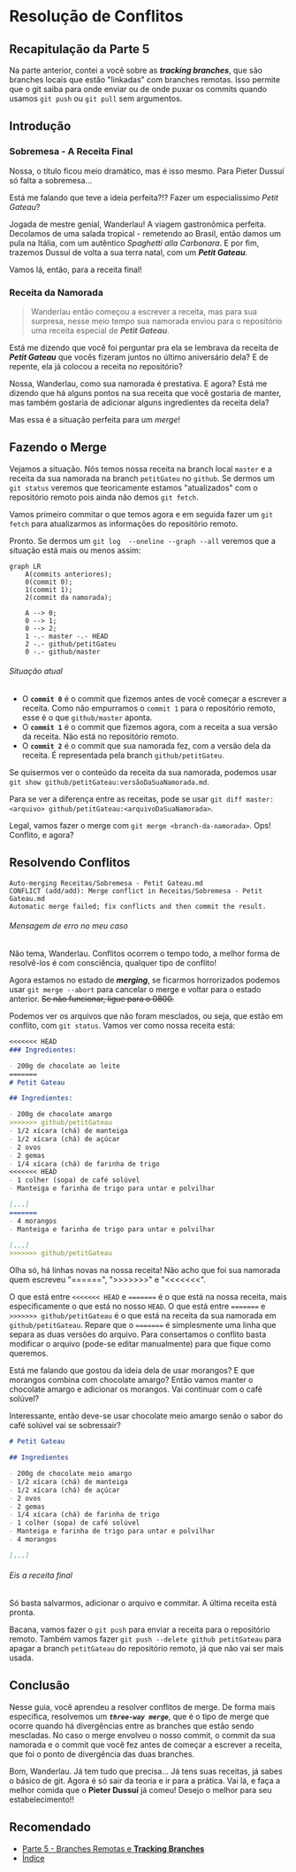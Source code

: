 # Resolução de Conflitos

## Recapitulação da Parte 5

Na parte anterior, contei a você sobre as ***tracking branches***, que são branches locais que estão "linkadas" com branches remotas. Isso permite que o git saiba para onde enviar ou de onde puxar os commits quando usamos `git push` ou `git pull` sem argumentos.

## Introdução

### Sobremesa - A Receita Final

Nossa, o título ficou meio dramático, mas é isso mesmo. Para Pieter Dussuí só falta a sobremesa...

Está me falando que teve a ideia perfeita?!? Fazer um especialíssimo *Petit Gateau*?

Jogada de mestre genial, Wanderlau! A viagem gastronômica perfeita. Decolamos de uma salada tropical  - remetendo ao Brasil, então damos um pula na Itália, com um autêntico *Spaghetti alla Carbonara*. E por fim, trazemos Dussuí de volta a sua terra natal, com um ***Petit Gateau***.

Vamos lá, então, para a receita final!

### Receita da Namorada

>  Wanderlau então começou a escrever a receita, mas para sua surpresa, nesse meio tempo sua namorada enviou para o repositório uma receita especial de ***Petit Gateau***.

Está me dizendo que você foi perguntar pra ela se lembrava da receita de ***Petit Gateau*** que vocês fizeram juntos no último aniversário dela? E de repente, ela já colocou a receita no repositório?

Nossa, Wanderlau, como sua namorada é prestativa. E agora? Está me dizendo que há alguns pontos na sua receita que você gostaria de manter, mas também gostaria de adicionar alguns ingredientes da receita dela?

Mas essa é a situação perfeita para um *merge*!

## Fazendo o Merge

Vejamos a situação. Nós temos nossa receita na branch local `master` e a receita da sua namorada na branch `petitGateu` no `github`. Se dermos um `git status` veremos que teoricamente estamos "atualizados" com o repositório remoto pois ainda não demos `git fetch`.

Vamos primeiro commitar o que temos agora e em seguida fazer um `git fetch` para atualizarmos as informações do repositório remoto.

Pronto. Se dermos um `git log  --oneline --graph --all` veremos que a situação está mais ou menos assim:

```mermaid
graph LR
    A(commits anteriores);
    0(commit 0);
    1(commit 1);
    2(commit da namorada);

    A --> 0;
    0 --> 1;
    0 --> 2;
    1 -.- master -.- HEAD
    2 -.- github/petitGateu
    0 -.- github/master
```

###### Situação atual

- O **`commit 0`** é o commit que fizemos antes de você começar a escrever a receita. Como não empurramos o `commit 1` para o repositório remoto, esse é o que `github/master` aponta.
- O **`commit 1`** é o commit que fizemos agora, com a receita a sua versão da receita. Não está no repositório remoto.
- O **`commit 2`** é o commit que sua namorada fez, com a versão dela da receita. É representada pela branch `github/petitGateu`.

Se quisermos ver o conteúdo da receita da sua namorada, podemos usar `git show github/petitGateau:versãoDaSuaNamorada.md`.

Para se ver a diferença entre as receitas, pode se usar `git diff master:<arquivo> github/petitGateau:<arquivoDaSuaNamorada>`.

Legal, vamos fazer o merge com `git merge <branch-da-namorada>`. Ops! Conflito, e agora?

## Resolvendo Conflitos

```bas
Auto-merging Receitas/Sobremesa - Petit Gateau.md
CONFLICT (add/add): Merge conflict in Receitas/Sobremesa - Petit Gateau.md
Automatic merge failed; fix conflicts and then commit the result.
```
###### Mensagem de erro no meu caso

Não tema, Wanderlau. Conflitos ocorrem o tempo todo, a melhor forma de resolvê-los é com consciência, qualquer tipo de conflito!

Agora estamos no estado de ***merging***, se ficarmos horrorizados podemos usar `git merge --abort` para cancelar o merge e voltar para o estado anterior. ~~Se não funcionar, ligue para o 0800.~~

Podemos ver os arquivos que não foram mesclados, ou seja, que estão em conflito, com `git status`. Vamos ver como nossa receita está:

```markdown
<<<<<<< HEAD
### Ingredientes:

- 200g de chocolate ao leite
=======
# Petit Gateau

## Ingredientes:

- 200g de chocolate amargo
>>>>>>> github/petitGateau
- 1/2 xícara (chá) de manteiga
- 1/2 xícara (chá) de açúcar
- 2 ovos
- 2 gemas
- 1/4 xícara (chá) de farinha de trigo
<<<<<<< HEAD
- 1 colher (sopa) de café solúvel
- Manteiga e farinha de trigo para untar e polvilhar

[...]
=======
- 4 morangos
- Manteiga e farinha de trigo para untar e polvilhar

[...]
>>>>>>> github/petitGateau
```

Olha só, há linhas novas na nossa receita! Não acho que foi sua namorada quem escreveu "======", ">>>>>>>" e "<<<<<<<".

O que está entre `<<<<<<< HEAD` e `=======` é o que está na nossa receita, mais especificamente o que está no nosso `HEAD`. O que está entre `=======` e `>>>>>>> github/petitGateau` é o que está na receita da sua namorada em `github/petitGateau`. Repare que o `=======` é simplesmente uma linha que separa as duas versões do arquivo. Para consertamos o conflito basta modificar o arquivo (pode-se editar manualmente) para que fique como queremos.

Está me falando que gostou da ideia dela de usar morangos? E que morangos combina com chocolate amargo? Então vamos manter o chocolate amargo e adicionar os morangos. Vai continuar com o café solúvel?

Interessante, então deve-se usar chocolate meio amargo senão o sabor do café solúvel vai se sobressair?

```markdown
# Petit Gateau

## Ingredientes

- 200g de chocolate meio amargo
- 1/2 xícara (chá) de manteiga
- 1/2 xícara (chá) de açúcar
- 2 ovos
- 2 gemas
- 1/4 xícara (chá) de farinha de trigo
- 1 colher (sopa) de café solúvel
- Manteiga e farinha de trigo para untar e polvilhar
- 4 morangos

[...]
```

###### Eis a receita final

Só basta salvarmos, adicionar o arquivo e commitar. A última receita está pronta.

Bacana, vamos fazer o `git push` para enviar a receita para o repositório remoto. Também vamos fazer `git push --delete github petitGateau` para apagar a branch `petitGateau` do repositório remoto, já que não vai ser mais usada.

## Conclusão

Nesse guia, você aprendeu a resolver conflitos de merge. De forma mais especifica, resolvemos um ***`three-way merge`***, que é o tipo de merge que ocorre quando há divergências entre as branches que estão sendo mescladas. No caso o merge envolveu o nosso commit, o commit da sua namorada e o commit que você fez antes de começar a escrever a receita, que foi o ponto de divergência das duas branches.

Bom, Wanderlau. Já tem tudo que precisa... Já tens suas receitas, já sabes o básico de git. Agora é só sair da teoria e ir para a prática. Vai lá, e faça a melhor comida que o **Pieter Dussuí** já comeu! Desejo o melhor para seu estabelecimento!!

## Recomendado

- [Parte 5 - Branches Remotas e **Tracking Branches**](Parte%205.md)
- [Índice](readme.md)